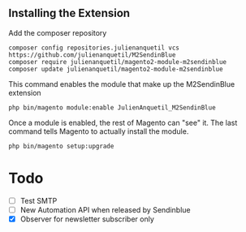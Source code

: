 Installing the Extension
--------------------------------------------------

Add the composer repository

    composer config repositories.julienanquetil vcs https://github.com/julienanquetil/M2SendinBlue
    composer require julienanquetil/magento2-module-m2sendinblue
    composer update julienanquetil/magento2-module-m2sendinblue
    
This command enables the  module that make up the M2SendinBlue extension

    php bin/magento module:enable JulienAnquetil_M2SendinBlue
    
Once a module is enabled, the rest of Magento can "see" it. The last command tells Magento to actually install the module.
   
    php bin/magento setup:upgrade
    
Todo
=======================

- [ ] Test SMTP
- [ ] New Automation API when released by Sendinblue
- [X] Observer for newsletter subscriber only